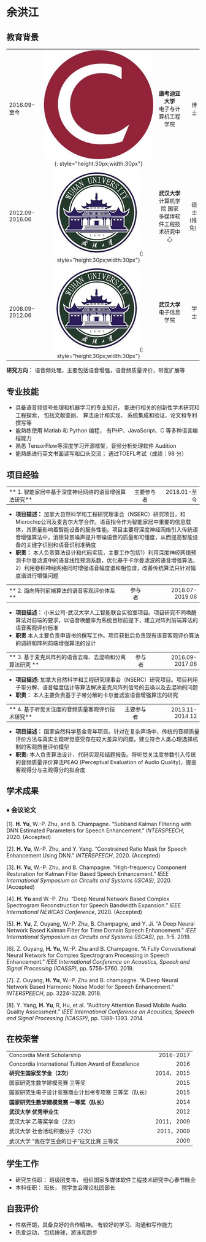 # 余洪江 


## 教育背景

|  |  |   |  |
| :-- | :--: | :--: |--: |
| 2016.09-至今 | ![mkdocs](images/cu.jpg){: style="height:30px;width:30px"}| **康考迪亚大学** <br> 电子与计算机工程学院 | 博士 |
| 2012.09-2016.06| ![mkdocs](images/whu.jpg){: style="height:30px;width:30px"}|  **武汉大学** <br> 计算机学院 国家多媒体软件工程技术研究中心 | 硕士 (推免) |
| 2008.09-2012.06 |![mkdocs](images/whu.jpg){: style="height:30px;width:30px"}| **武汉大学** <br> 电子信息学院 | 学士 |

**研究方向：** 语音频处理，主要包括语音增强，语音频质量评价，带宽扩展等


## 专业技能
*	具备语音频信号处理和机器学习的专业知识， 能进行相关的创新性学术研究和工程探索， 包括文献查阅、 算法设计和实现、 系统集成和验证、论文和专利撰写等
*	能熟练使用 Matlab 和 Python 编程， 有PHP、JavaScript、C 等多种语言编程能力
*   熟悉 TensorFlow等深度学习开源框架，音频分析处理软件 Audition
*	能熟练进行英文书面读写和口头交流； 通过TOEFL考试（成绩：98 分）

## 项目经验
|  |  |   |
| :-- | :--: | --: |
|** 1. 智能家居中基于深度神经网络的语音增强算法研究** | 主要参与者 | 2018.01-至今 |

*	**项目描述：** 加拿大自然科学和工程研究理事会（NSERC）研究项目，和Microchip公司及麦吉尔大学合作。语音指令作为智能家居中重要的信息载体，其质量影响着智能设备的服务性能。项目主要将深度神经网络引入传统语音增强算法中，消除背景噪声提升带噪语音的质量和可懂度，从而提高智能设备的关键字识别和语音识别准确度
*	**职责：** 本人负责算法设计和代码实现，主要工作包括1）利用深度神经网络预测卡尔曼滤波中的语音线性预测系数，优化基于卡尔曼滤波的语音增强算法。2）利用卷积神经网络同时增强语音幅度谱和相位谱，改善传统算法只针对幅度谱进行增强问题

|  |  |   |
| :-- | :--: | --: |
|** 2. 面向阵列前端算法的语音客观评价体系 ** | 参与者 | 2018.07-2019.06 |

*	**项目描述：** 小米公司-武汉大学人工智能联合实验室项目。项目研究不同唤醒算法对前端的要求，以语音唤醒率为系统目标前提下，建立对阵列前端算法的语音客观评价标准
*	**职责** 本人主要负责申请书的撰写工作。项目获批后负责现有语音客观评价算法的调研和阵列前端增强算法的设计


|  |  |   |
| :-- | :--: | --: |
|** 3. 基于麦克风阵列的语音去噪、去混响和分离算法研究 ** | 参与者 | 2016.09-2017.06 |

*  **项目描述:** 加拿大自然科学和工程研究理事会（NSERC）研究项目。项目利用子带分解、语音幅度估计等算法解决麦克风阵列信号的去噪以及去混响的问题
* 	**职责：** 本人主要负责基于子带分解的卡尔曼滤波语音增强算法的研究


|  |  |   |
| :-- | :--: | --: |
|** 4. 基于听觉关注度的音频质量客观评价技术研究** | 主要参与者 | 2013.11-2014.12 |

* 	**项目描述：** 国家自然科学基金青年项目。针对在复杂声场中，传统的音频质量评价方法与真实主观听觉感受存在较大差异的问题，建立符合人类心理选择机制的客观质量评价模型
*	**职责:** 本人负责算法设计、代码实现和结题报告。将听觉关注度参数引入传统的音频质量评价算法PEAQ (Perceptual Evaluation of Audio Quality)，提高客观得分与主观得分的拟合度


## 学术成果
### &diams; 会议论文

[1]. 	**H. Yu**, W.-P. Zhu, and B. Champagne. “Subband Kalman Filtering with DNN Estimated Parameters for Speech Enhancement.” *INTERSPEECH*, 2020. (Accepted)

[2]. 	**H. Yu**, W.-P. Zhu, and Y. Yang. “Constrained Ratio Mask for Speech Enhancement Using DNN.” *INTERSPEECH*, 2020. (Accepted)

[3]. 	**H. Yu**, W.-P. Zhu, and B. Champagne. “High-frequency Component Restoration for Kalman Filter Based Speech Enhancement.” *IEEE International Symposium on Circuits and Systems (ISCAS)*, 2020. (Accepted)

[4]. 	**H. Yu** and W.-P. Zhu. “Deep Neural Network Based Complex Spectrogram Reconstruction for Speech Bandwidth Expansion.” *IEEE International NEWCAS Conference*, 2020. (Accepted)

[5]. 	**H. Yu**, Z. Ouyang, W.-P. Zhu, B. Champagne, and Y. Ji. “A Deep Neural Network Based Kalman Filter for Time Domain Speech Enhancement.” *IEEE International Symposium on Circuits and Systems (ISCAS)*, pp. 1-5. 2019.

[6]. 	Z. Ouyang, **H. Yu**, W.-P. Zhu and B. Champagne. “A Fully Convolutional Neural Network for Complex Spectrogram Processing in Speech Enhancement.” *IEEE International Conference on Acoustics, Speech and Signal Processing (ICASSP)*, pp. 5756-5760. 2019.

[7]. 	Z. Ouyang, **H. Yu**, W.-P. Zhu and B. champagne. “A Deep Neural Network Based Harmonic Noise Model for Speech Enhancement.” *INTERSPEECH*, pp. 3224-3228. 2018.

[8]. 	Y. Yang, **H. Yu**, R, Hu, et al.  “Auditory Attention Based Mobile Audio Quality Assessment.” *IEEE International Conference on Acoustics, Speech and Signal Processing (ICASSP)*, pp. 1389-1393. 2014.


## 在校荣誉
|  |    |
| :--  | --: |
|Concordia Merit Scholarship|2016-2017|
|Concordia International Tuition Award of Excellence| 2016|
|**研究生国家奖学金（2次）**|2014， 2015|
|国家研究生数学建模竞赛 三等奖|2015|
|国家研究生电子设计竞赛商业计划书专项赛 三等奖（队长）|2015|
|**国家研究生数学建模竞赛 一等奖（队长）**|2014|
|**武汉大学 优秀毕业生**|2012|
|武汉大学 乙等奖学金（2次）|2011， 2009|
|武汉大学 社会活动积极分子（2次）|2011，2009|
|武汉大学 “我在学生会的日子”征文比赛 三等奖|2009|

## 学生工作
* 研究生任职： 班级团支书， 组织国家多媒体软件工程技术研究中心春节晚会
* 本科任职： 班长， 院学生会理论社团部长

## 自我评价
* 性格开朗，具备良好的合作精神， 有较好的学习、沟通和写作能力
* 热爱运动， 包括排球，游泳和跑步
